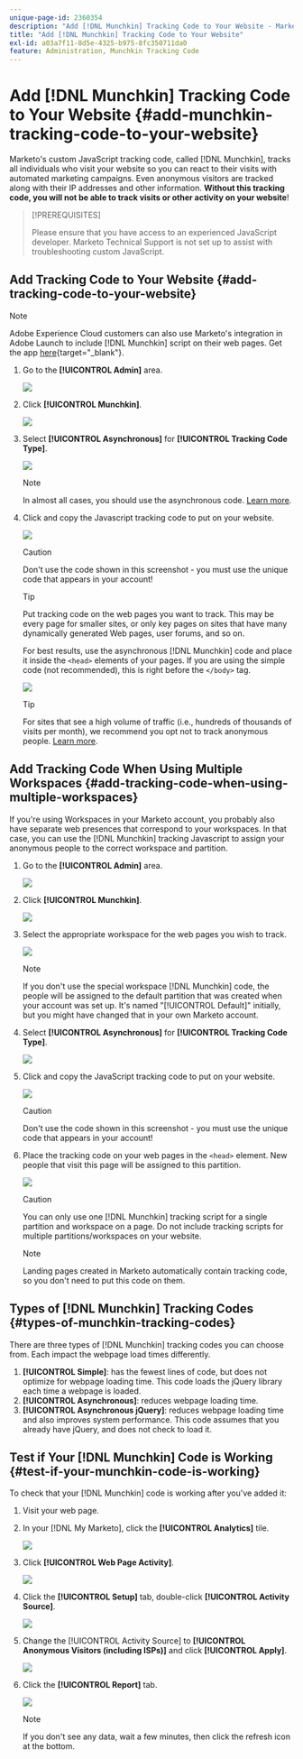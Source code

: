 ```yaml
---
unique-page-id: 2360354
description: "Add [!DNL Munchkin] Tracking Code to Your Website - Marketo Docs - Product Documentation"
title: "Add [!DNL Munchkin] Tracking Code to Your Website"
exl-id: a03a7f11-8d5e-4325-b975-8fc350711da0
feature: Administration, Munchkin Tracking Code
---
```

# Add [!DNL Munchkin] Tracking Code to Your Website {#add-munchkin-tracking-code-to-your-website}

Marketo's custom JavaScript tracking code, called [!DNL Munchkin], tracks all individuals who visit your website so you can react to their visits with automated marketing campaigns. Even anonymous visitors are tracked along with their IP addresses and other information. **Without this tracking code, you will not be able to track visits or other activity on your website**!

>[!PREREQUISITES]
>
>Please ensure that you have access to an experienced JavaScript developer. Marketo Technical Support is not set up to assist with troubleshooting custom JavaScript.

## Add Tracking Code to Your Website {#add-tracking-code-to-your-website}

>[!NOTE]
>
>Adobe Experience Cloud customers can also use Marketo's integration in Adobe Launch to include [!DNL Munchkin] script on their web pages. Get the app [here](https://www.adobeexchange.com/experiencecloud.details.101054.html){target="_blank"}.

1. Go to the **[!UICONTROL Admin]** area.

   ![](assets/add-munchkin-tracking-code-to-your-website-1.png)

1. Click **[!UICONTROL Munchkin]**.

   ![](assets/add-munchkin-tracking-code-to-your-website-2.png)

1. Select **[!UICONTROL Asynchronous]** for **[!UICONTROL Tracking Code Type]**.

   ![](assets/add-munchkin-tracking-code-to-your-website-3.png)

   >[!NOTE]
   >
   >In almost all cases, you should use the asynchronous code. [Learn more](#types-of-munchkin-tracking-codes).

1. Click and copy the Javascript tracking code to put on your website.

   ![](assets/add-munchkin-tracking-code-to-your-website-4.png)

   >[!CAUTION]
   >
   >Don't use the code shown in this screenshot - you must use the unique code that appears in your account!

   >[!TIP]
   >
   >Put tracking code on the web pages you want to track. This may be every page for smaller sites, or only key pages on sites that have many dynamically generated Web pages, user forums, and so on.

   For best results, use the asynchronous [!DNL Munchkin] code and place it inside the `<head>` elements of your pages. If you are using the simple code (not recommended), this is right before the `</body>` tag.

   ![](assets/add-munchkin-tracking-code-to-your-website-5.png)

   >[!TIP]
   >
   >For sites that see a high volume of traffic (i.e., hundreds of thousands of visits per month), we recommend you opt not to track anonymous people. [Learn more](https://developers.marketo.com/documentation/websites/lead-tracking-munchkin-js/).

## Add Tracking Code When Using Multiple Workspaces {#add-tracking-code-when-using-multiple-workspaces}

If you're using Workspaces in your Marketo account, you probably also have separate web presences that correspond to your workspaces. In that case, you can use the [!DNL Munchkin] tracking Javascript to assign your anonymous people to the correct workspace and partition.

1. Go to the **[!UICONTROL Admin]** area.

   ![](assets/add-munchkin-tracking-code-to-your-website-6.png)

1. Click **[!UICONTROL Munchkin]**.

   ![](assets/add-munchkin-tracking-code-to-your-website-7.png)

1. Select the appropriate workspace for the web pages you wish to track.

   ![](assets/add-munchkin-tracking-code-to-your-website-8.png)

   >[!NOTE]
   >
   >If you don't use the special workspace [!DNL Munchkin] code, the people will be assigned to the default partition that was created when your account was set up. It's named "[!UICONTROL Default]" initially, but you might have changed that in your own Marketo account.

1. Select **[!UICONTROL Asynchronous]** for **[!UICONTROL Tracking Code Type]**.

   ![](assets/add-munchkin-tracking-code-to-your-website-9.png)

1. Click and copy the JavaScript tracking code to put on your website.

   ![](assets/add-munchkin-tracking-code-to-your-website-10.png)

   >[!CAUTION]
   >
   >Don't use the code shown in this screenshot - you must use the unique code that appears in your account!

1. Place the tracking code on your web pages in the `<head>` element. New people that visit this page will be assigned to this partition.

   ![](assets/add-munchkin-tracking-code-to-your-website-11.png)

   >[!CAUTION]
   >
   >You can only use one [!DNL Munchkin] tracking script for a single partition and workspace on a page. Do not include tracking scripts for multiple partitions/workspaces on your website.

   >[!NOTE]
   >
   >Landing pages created in Marketo automatically contain tracking code, so you don't need to put this code on them.

## Types of [!DNL Munchkin] Tracking Codes {#types-of-munchkin-tracking-codes}

There are three types of [!DNL Munchkin] tracking codes you can choose from. Each impact the webpage load times differently.

1. **[!UICONTROL Simple]**: has the fewest lines of code, but does not optimize for webpage loading time. This code loads the jQuery library each time a webpage is loaded.
1. **[!UICONTROL Asynchronous]**: reduces webpage loading time.
1. **[!UICONTROL Asynchronous jQuery]**: reduces webpage loading time and also improves system performance. This code assumes that you already have jQuery, and does not check to load it.

## Test if Your [!DNL Munchkin] Code is Working {#test-if-your-munchkin-code-is-working}

To check that your [!DNL Munchkin] code is working after you've added it:

1. Visit your web page.

1. In your [!DNL My Marketo], click the **[!UICONTROL Analytics]** tile.

   ![](assets/add-munchkin-tracking-code-to-your-website-12.png)

1. Click **[!UICONTROL Web Page Activity]**.

   ![](assets/add-munchkin-tracking-code-to-your-website-13.png)

1. Click the **[!UICONTROL Setup]** tab, double-click **[!UICONTROL Activity Source]**.

   ![](assets/add-munchkin-tracking-code-to-your-website-14.png)

1. Change the [!UICONTROL Activity Source] to **[!UICONTROL Anonymous Visitors (including ISPs)]** and click **[!UICONTROL Apply]**.

   ![](assets/add-munchkin-tracking-code-to-your-website-15.png)

1. Click the **[!UICONTROL Report]** tab. 

   ![](assets/add-munchkin-tracking-code-to-your-website-16.png)

   >[!NOTE]
   >
   >If you don't see any data, wait a few minutes, then click the refresh icon at the bottom.
